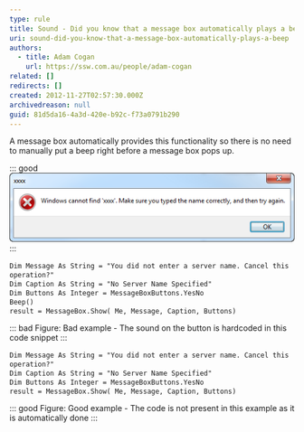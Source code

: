 ```yaml
---
type: rule
title: Sound - Did you know that a message box automatically plays a beep?
uri: sound-did-you-know-that-a-message-box-automatically-plays-a-beep
authors: 
  - title: Adam Cogan
    url: https://ssw.com.au/people/adam-cogan
related: []
redirects: []
created: 2012-11-27T02:57:30.000Z
archivedreason: null
guid: 81d5da16-4a3d-420e-b92c-f73a0791b290
---
```


A message box automatically provides this functionality so there is no need to manually put a beep right before a message box pops up.

<!--endintro-->

::: good  
![Figure: Good example - Windows message boxes plays a sound... which cannot be captured in screenshot form.](../../assets/Win7SoundError.png)  
:::

```vbnet
Dim Message As String = "You did not enter a server name. Cancel this operation?"
Dim Caption As String = "No Server Name Specified"
Dim Buttons As Integer = MessageBoxButtons.YesNo
Beep()
result = MessageBox.Show( Me, Message, Caption, Buttons)
```
::: bad
Figure: Bad example - The sound on the button is hardcoded in this code snippet
:::

```vbnet
Dim Message As String = "You did not enter a server name. Cancel this operation?"
Dim Caption As String = "No Server Name Specified"
Dim Buttons As Integer = MessageBoxButtons.YesNo
result = MessageBox.Show( Me, Message, Caption, Buttons)
```
::: good
Figure: Good example - The code is not present in this example as it is automatically done
:::
